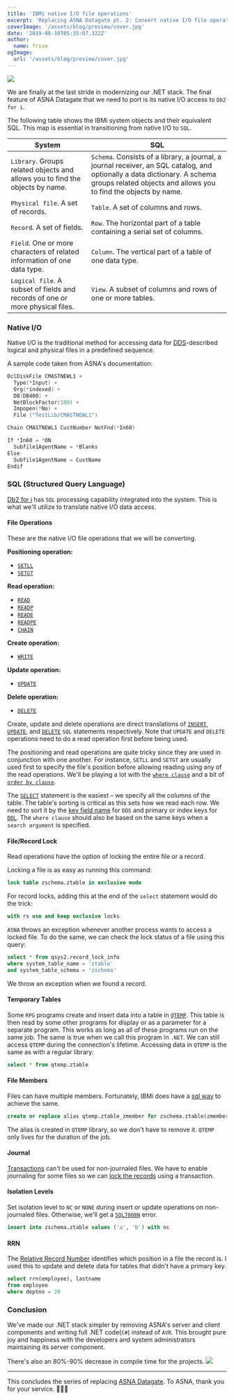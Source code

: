 ```yaml
---
title: 'IBMi native I/O file operations'
excerpt: 'Replacing ASNA Datagate pt. 2: Convert native I/O file operations to SQL'
coverImage: '/assets/blog/preview/cover.jpg'
date: '2019-08-19T05:35:07.322Z'
author:
  name: frive
ogImage:
  url: '/assets/blog/preview/cover.jpg'
---
```


![](https://storage.googleapis.com/frive-f158f.appspot.com/assets/img/blog/ibmi-file-operations/legacy-dragon.png)

We are finally at the last stride in modernizing our .NET stack. The final feature of ASNA Datagate that we need to port is its native I/O access to `Db2 for i`.

The following table shows the IBMi system objects and their equivalent SQL. This map is essential in transitioning from native I/O to `SQL`.

| System | SQL |
| - | - |
| `Library`. Groups related objects and allows you to find the objects by name. | `Schema`. Consists of a library, a journal, a journal receiver, an SQL catalog, and optionally a data dictionary. A schema groups related objects and allows you to find the objects by name. |
| `Physical file`. A set of records. | `Table`. A set of columns and rows. |
| `Record`. A set of fields. |  `Row`. The horizontal part of a table containing a serial set of columns. |
| `Field`. One or more characters of related information of one data type. | `Column`. The vertical part of a table of one data type. |
| `Logical file`. A subset of fields and records of one or more physical files. | `View`. A subset of columns and rows of one or more tables. |

### Native I/O

Native I/O is the traditional method for accessing data for [DDS](https://www.ibm.com/docs/en/i/7.4?topic=programming-dds)-described logical and physical files in a predefined sequence.

A sample code taken from ASNA's documentation:

```c
DclDiskFile CMASTNEWL1 +
  Type(*Input) +
  Org(*indexed) +
  DB(DB400) +
  NetBlockFactor(100) +
  Impopen(*No) +
  File ("TestLib/CMASTNEWL1")

Chain CMASTNEWL1 CustNumber NotFnd(*In60)

If *In60 = *ON
  Subfile1AgentName = *Blanks
Else
  Subfile1AgentName = CustName
Endif
```

### SQL (Structured Query Language)

[Db2 for i](https://www.ibm.com/docs/en/i/7.4?topic=concepts-db2-i) has `SQL` processing capability integrated into the system. This is what we'll utilize to translate native I/O data access.

#### File Operations

These are the native I/O file operations that we will be converting.

**Positioning operation:**
* [`SETLL`](https://www.ibm.com/docs/en/i/7.4?topic=codes-setll-set-lower-limit)
* [`SETGT`](https://www.ibm.com/docs/en/i/7.4?topic=codes-setgt-set-greater-than)

**Read operation:**
* [`READ`](https://www.ibm.com/docs/en/i/7.4?topic=codes-read-read-record)
* [`READP`](https://www.ibm.com/docs/en/i/7.4?topic=codes-readp-read-prior-record)
* [`READE`](https://www.ibm.com/docs/en/i/7.4?topic=codes-reade-read-equal-key)
* [`READPE`](https://www.ibm.com/docs/en/i/7.4?topic=codes-readpe-read-prior-equal)
* [`CHAIN`](https://www.ibm.com/docs/en/i/7.4?topic=codes-chain-random-retrieval-from-file)

**Create operation:**
* [`WRITE`](https://www.ibm.com/docs/en/i/7.4?topic=codes-write-create-new-records)

**Update operation:**
* [`UPDATE`](https://www.ibm.com/docs/en/i/7.4?topic=codes-update-modify-existing-record)

**Delete operation:**
* [`DELETE`](https://www.ibm.com/docs/en/i/7.4?topic=codes-delete-delete-record)

Create, update and delete operations are direct translations of [`INSERT`](https://www.ibm.com/docs/en/i/7.4?topic=statements-insert), [`UPDATE`](https://www.ibm.com/docs/en/i/7.4?topic=statements-update), and [`DELETE`](https://www.ibm.com/docs/en/i/7.4?topic=statements-delete) `SQL` statements respectively. Note that `UPDATE` and `DELETE` operations need to do a read operation first before being used.

The positioning and read operations are quite tricky since they are used in conjunction with one another. For instance, `SETLL` and `SETGT` are usually used first to specify the file's position before allowing reading using any of the read operations. We'll be playing a lot with the [`where clause`](https://www.ibm.com/docs/en/i/7.4?topic=subselect-where-clause) and a bit of [`order by clause`](https://www.ibm.com/docs/en/i/7.4?topic=subselect-order-by-clause).

The [`SELECT`](https://www.ibm.com/docs/en/i/7.4?topic=queries-subselect) statement is the easiest – we specify all the columns of the table. The table's sorting is critical as this sets how we read each row. We need to sort it by the [key field name](https://www.ibm.com/docs/en/i/7.4?topic=28-key-field-name) for `DDS` and primary or index keys for [`DDL`](https://www.ibm.com/docs/en/i/7.4?topic=programming-data-definition-language). The `where clause` should also be based on the same keys when a `search argument` is specified.

#### File/Record Lock
Read operations have the option of locking the entire file or a record. 

Locking a file is as easy as running this command:

```sql
lock table zschema.ztable in exclusive mode
```

For record locks, adding this at the end of the `select` statement would do the trick:

```sql
with rs use and keep exclusive locks
```

`ASNA` throws an exception whenever another process wants to access a locked file. To do the same, we can check the lock status of a file using this query:

```sql
select * from qsys2.record_lock_info
where system_table_name = 'ztable'
and system_table_schema = 'zschema'
```

We throw an exception when we found a record.

#### Temporary Tables
Some `RPG` programs create and insert data into a table in [`QTEMP`](https://www.rpgpgm.com/2014/09/use-qtemp-for-your-work-files.html). This table is then read by some other programs for display or as a parameter for a separate program. This works as long as all of these programs run on the same job. The same is true when we call this program in `.NET`. We can still access `QTEMP` during the connection's lifetime. Accessing data in `QTEMP` is the same as with a regular library:

```sql
select * from qtemp.ztable
```

#### File Members
Files can have multiple members. Fortunately, IBMi does have a [sql way](https://www.ibm.com/support/pages/accessing-files-multiple-members-using-sql) to achieve the same.

```sql
create or replace alias qtemp.ztable_zmember for zschema.ztable(zmember)
```

The alias is created in `QTEMP` library, so we don't have to remove it. `QTEMP` only lives for the duration of the job. 

#### Journal
[Transactions](https://www.ibm.com/docs/en/i/7.4?topic=control-transactions) can't be used for non-journaled files. We have to enable journaling for some files so we can [lock the records](#filerecord-lock) using a transaction.

#### Isolation Levels
Set isolation level to `NC` or `NONE` during insert or update operations on non-journaled files. Otherwise, we'll get a [`SQL7008N`](https://www.ibm.com/docs/en/db2/11.5?topic=errors-sql7008n) error.

```sql
insert into zschema.ztable values ('a', 'b') with nc
```

#### RRN
The [Relative Record Number](https://www.ibm.com/docs/en/i/7.4?topic=functions-rrn) identifies which position in a file the record is. I used this to update and delete data for tables that didn't have a primary key.

```sql
select rrn(employee), lastname
from employee
where deptno = 20
```

### Conclusion
We've made our .NET stack simpler by removing ASNA's server and client components and writing full .NET code(`C#`) instead of `AVR`. This brought pure joy and happiness with the developers and system administrators maintaining its server component. 

There's also an 80%-90% decrease in compile time for the projects.
![](https://imgs.xkcd.com/comics/compiling.png)

---
This concludes the series of replacing [ASNA Datagate](https://asna.com/us/products/datagate). To ASNA, thank you for your service. 🙇🏽‍♂️